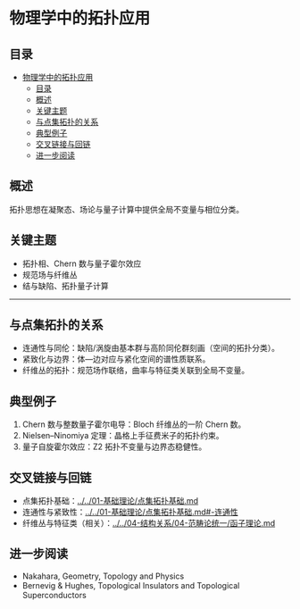 # 物理学中的拓扑应用

## 目录

- [物理学中的拓扑应用](#物理学中的拓扑应用)
  - [目录](#目录)
  - [概述](#概述)
  - [关键主题](#关键主题)
  - [与点集拓扑的关系](#与点集拓扑的关系)
  - [典型例子](#典型例子)
  - [交叉链接与回链](#交叉链接与回链)
  - [进一步阅读](#进一步阅读)

## 概述

拓扑思想在凝聚态、场论与量子计算中提供全局不变量与相位分类。

## 关键主题

- 拓扑相、Chern 数与量子霍尔效应
- 规范场与纤维丛
- 结与缺陷、拓扑量子计算

---

## 与点集拓扑的关系

- 连通性与同伦：缺陷/涡旋由基本群与高阶同伦群刻画（空间的拓扑分类）。
- 紧致化与边界：体—边对应与紧化空间的谱性质联系。
- 纤维丛的拓扑：规范场作联络，曲率与特征类关联到全局不变量。

## 典型例子

1. Chern 数与整数量子霍尔电导：Bloch 纤维丛的一阶 Chern 数。
2. Nielsen–Ninomiya 定理：晶格上手征费米子的拓扑约束。
3. 量子自旋霍尔效应：Z2 拓扑不变量与边界态稳健性。

## 交叉链接与回链

- 点集拓扑基础：[../../01-基础理论/点集拓扑基础.md](../../01-基础理论/点集拓扑基础.md)
- 连通性与紧致性：[../../01-基础理论/点集拓扑基础.md#-连通性](../../01-基础理论/点集拓扑基础.md)
- 纤维丛与特征类（相关）：[../../04-结构关系/04-范畴论统一/函子理论.md](../../04-结构关系/04-范畴论统一/函子理论.md)

## 进一步阅读

- Nakahara, Geometry, Topology and Physics
- Bernevig & Hughes, Topological Insulators and Topological Superconductors
